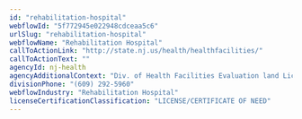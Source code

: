 ```yaml
---
id: "rehabilitation-hospital"
webflowId: "5f772945e022948cdceaa5c6"
urlSlug: "rehabilitation-hospital"
webflowName: "Rehabilitation Hospital"
callToActionLink: "http://state.nj.us/health/healthfacilities/"
callToActionText: ""
agencyId: nj-health
agencyAdditionalContext: "Div. of Health Facilities Evaluation land Licensing, Certificate of Need and Health Care Facility Licensure"
divisionPhone: "(609) 292-5960"
webflowIndustry: "Rehabilitation Hospital"
licenseCertificationClassification: "LICENSE/CERTIFICATE OF NEED"
---
```

